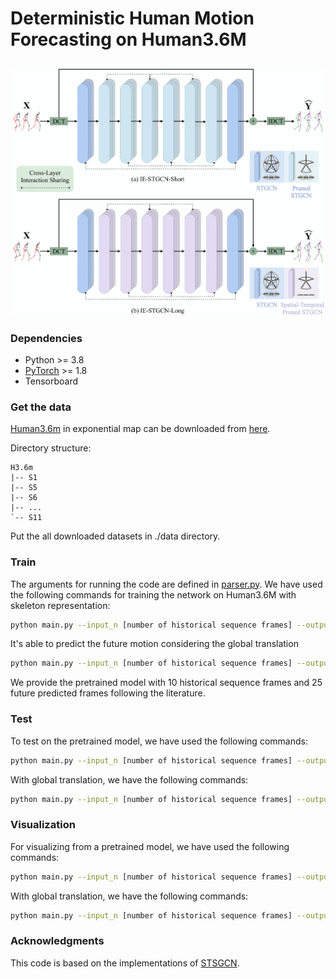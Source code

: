  # Deterministic Human Motion Forecasting on Human3.6M
![Loading Architecture Overview](../images/deterministic.png "Architecture")
---
### Dependencies
* Python >= 3.8
* [PyTorch](https://pytorch.org) >= 1.8
* Tensorboard
 ### Get the data

[Human3.6m](http://vision.imar.ro/human3.6m/description.php) in exponential map can be downloaded from [here](http://www.cs.stanford.edu/people/ashesh/h3.6m.zip).
 
Directory structure: 
```shell script
H3.6m
|-- S1
|-- S5
|-- S6
|-- ...
`-- S11
```

Put the all downloaded datasets in ./data directory.

### Train
The arguments for running the code are defined in [parser.py](utils/parser.py). We have used the following commands for training the network on Human3.6M with skeleton representation:
 
```bash
python main.py --input_n [number of historical sequence frames] --output_n [maximum number of predicted frames] --skip_rate [sampling rate] --n_pre [number of dct coefficients] --data_dir ./data --version [long / short]
 ```

It's able to predict the future motion considering the global translation

```bash
python main.py --input_n [number of historical sequence frames] --output_n [maximum number of predicted frames] --skip_rate [sampling rate] --n_pre [number of dct coefficients] --global_translation --data_dir ./data --version [long / short]
 ```

We provide the pretrained model with 10 historical sequence frames and 25 future predicted frames following the literature.
 ### Test
 To test on the pretrained model, we have used the following commands:
 ```bash
 python main.py --input_n [number of historical sequence frames] --output_n [maximum number of predicted frames] --test_output_n [index of the test frame] --skip_rate [sampling rate] --n_pre [number of dct coefficients] --mode test --model_path ./checkpoints/CKPT_3D_H36M --data_dir ./data --version [long / short]
  ```

 With global translation, we have the following commands:
  ```bash
 python main.py --input_n [number of historical sequence frames] --output_n [maximum number of predicted frames] --test_output_n [index of the test frame] --skip_rate [sampling rate] --n_pre [number of dct coefficients] --mode test --model_path ./checkpoints/CKPT_3D_H36M --global_translation --data_dir ./data --version [long / short]
  ```

### Visualization
 For visualizing from a pretrained model, we have used the following commands:
 ```bash
 python main.py --input_n [number of historical sequence frames] --output_n [maximum number of predicted frames] --skip_rate [sampling rate] --n_pre [number of dct coefficients] --mode viz --model_path ./checkpoints/CKPT_3D_H36M --n_viz 5 --data_dir ./data --version [long / short]
 ```
With global translation, we have the following commands:
 ```bash
 python main.py --input_n [number of historical sequence frames] --output_n [maximum number of predicted frames] --skip_rate [sampling rate] --n_pre [number of dct coefficients] --mode viz --model_path ./checkpoints/CKPT_3D_H36M --n_viz 5 --global_translation --data_dir ./data --version [long / short]
 ```
 
 ### Acknowledgments
 
 This code is based on the implementations of [STSGCN](https://github.com/FraLuca/STSGCN).
